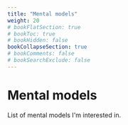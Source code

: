 ```yaml
---
title: "Mental models"
weight: 20
# bookFlatSection: true
# bookToc: true
# bookHidden: false
bookCollapseSection: true
# bookComments: false
# bookSearchExclude: false
---
```


# Mental models

List of mental models I'm interested in.